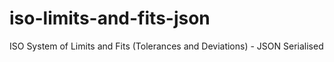 # iso-limits-and-fits-json
ISO System of Limits and Fits (Tolerances and Deviations) - JSON Serialised
